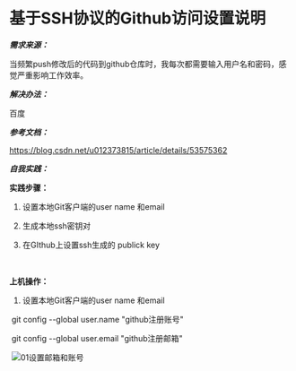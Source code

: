 # 基于SSH协议的Github访问设置说明
***需求来源：***

当频繁push修改后的代码到github仓库时，我每次都需要输入用户名和密码，感觉严重影响工作效率。



***解决办法：***

百度



***参考文档：***

https://blog.csdn.net/u012373815/article/details/53575362



***自我实践：***

**实践步骤：**

1. 设置本地Git客户端的user name 和email

2. 生成本地ssh密钥对

3. 在GIthub上设置ssh生成的 publick key

   ​

**上机操作：**

1. 设置本地Git客户端的user name 和email

​       git config --global user.name "github注册账号"

​       git config --global user.email "github注册邮箱"

​       ![01设置邮箱和账号](D:\github\xuexi\Git\picture\01设置邮箱和账号.png)

